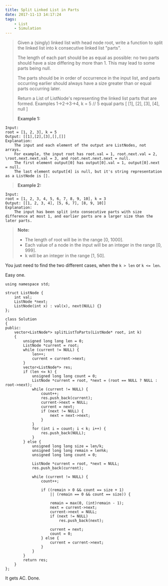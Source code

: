 ```yaml
---
title: Split Linked List in Parts
date: 2017-11-13 14:17:24
tags:
    - List
    - Simulation
---
```


> Given a (singly) linked list with head node root, write a function to split the linked list into k consecutive linked list "parts".
>
> The length of each part should be as equal as possible: no two parts should have a size differing by more than 1. This may lead to some parts being null.
>
> The parts should be in order of occurrence in the input list, and parts occurring earlier should always have a size greater than or equal parts occurring later.
>
> Return a List of ListNode's representing the linked list parts that are formed.
> Examples 1->2->3->4, k = 5 // 5 equal parts [ [1], [2], [3], [4], null ]
>
> **Example 1:**
```
Input:
root = [1, 2, 3], k = 5
Output: [[1],[2],[3],[],[]]
Explanation:
    The input and each element of the output are ListNodes, not arrays.
    For example, the input root has root.val = 1, root.next.val = 2, \root.next.next.val = 3, and root.next.next.next = null.
    The first element output[0] has output[0].val = 1, output[0].next = null.
    The last element output[4] is null, but it's string representation as a ListNode is [].
```
> **Example 2:**
```
Input:
root = [1, 2, 3, 4, 5, 6, 7, 8, 9, 10], k = 3
Output: [[1, 2, 3, 4], [5, 6, 7], [8, 9, 10]]
Explanation:
    The input has been split into consecutive parts with size difference at most 1, and earlier parts are a larger size than the later parts.
```
> **Note:**
> + The length of root will be in the range [0, 1000].
> + Each value of a node in the input will be an integer in the range [0, 999].
> + k will be an integer in the range [1, 50].

<!--more-->

You just need to find the two different cases, when the `k > len` or `k <= len`.

Easy one.

```
using namespace std;

struct ListNode {
    int val;
    ListNode *next;
    ListNode(int x) : val(x), next(NULL) {}
};

class Solution
{
public:
    vector<ListNode*> splitListToParts(ListNode* root, int k)
    {
        unsigned long long len = 0;
        ListNode *current = root;
        while (current != NULL) {
            len++;
            current = current->next;
        }
        vector<ListNode*> res;
        if (len <= k) {
            unsigned long long count = 0;
            ListNode *current = root, *next = (root == NULL ? NULL : root->next);
            while (current != NULL) {
                count++;
                res.push_back(current);
                current->next = NULL;
                current = next;
                if (next != NULL) {
                    next = next->next;
                }
            }
            for (int i = count; i < k; i++) {
                res.push_back(NULL);
            }
        } else {
            unsigned long long size = len/k;
            unsigned long long remain = len%k;
            unsigned long long count = 0;

            ListNode *current = root, *next = NULL;
            res.push_back(current);

            while (current != NULL) {
                count++;

                if ((remain > 0 && count == size + 1)
                    || (remain == 0 && count == size)) {

                    remain = max(0, (int)remain - 1);
                    next = current->next;
                    current->next = NULL;
                    if (next != NULL)
                        res.push_back(next);

                    current = next;
                    count = 0;
                } else {
                    current = current->next;
                }
            }
        }
        return res;
    }
};
```

It gets AC. Done.
